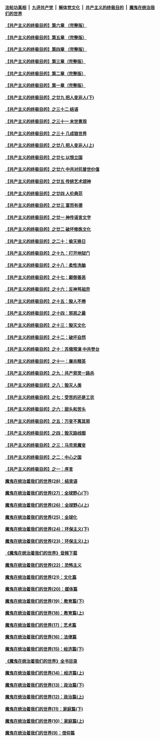 

####  [法轮功真相](../../../../basic/blob/master/README.md?t=04282001) &nbsp;|&nbsp; [九评共产党](../../../../9ping.md/blob/master/README.md?t=04282001) &nbsp;|&nbsp; [解体党文化](../../../../jtdwh.md/blob/master/README.md?t=04282001)  &nbsp;|&nbsp; [共产主义的终极目的](../../../../gczydzjmd.md/blob/master/README.md?t=04282001) &nbsp;|&nbsp; [魔鬼在统治我们的世界](../../../../mgztzwmdsj.md/blob/master/README.md?t=04282001) 

#### [【共产主义的终极目的】第六章 （完整版）](../pages/nsc422/n11428913.md?t=04282001) 

#### [【共产主义的终极目的】第五章 （完整版）](../pages/nsc422/n11428912.md?t=04282001) 

#### [【共产主义的终极目的】第四章 （完整版）](../pages/nsc422/n11428907.md?t=04282001) 

#### [【共产主义的终极目的】第三章（完整版）](../pages/nsc422/n11428848.md?t=04282001) 

#### [【共产主义的终极目的】第二章（完整版）](../pages/nsc422/n11428831.md?t=04282001) 

#### [【共产主义的终极目的】第一章（完整版）](../pages/nsc422/n11417651.md?t=04282001) 

#### [【共产主义的终极目的】之廿九 把人变非人(下)](../pages/nsc422/n11344140.md?t=04282001) 

#### [【共产主义的终极目的】之三十二 结语](../pages/nsc422/n11360535.md?t=04282001) 

#### [【共产主义的终极目的】之三十一 末世景观](../pages/nsc422/n11351129.md?t=04282001) 

#### [【共产主义的终极目的】之三十 几成狼世界](../pages/nsc422/n11348280.md?t=04282001) 

#### [【共产主义的终极目的】之廿八 把人变非人(上)](../pages/nsc422/n11340492.md?t=04282001) 

#### [【共产主义的终极目的】之廿七 以恨立国](../pages/nsc422/n11336944.md?t=04282001) 

#### [【共产主义的终极目的】之廿六 中共对抗普世价值](../pages/nsc422/n11324785.md?t=04282001) 

#### [【共产主义的终极目的】之廿五 传统艺术颂神](../pages/nsc422/n11296396.md?t=04282001) 

#### [【共产主义的终极目的】之廿四 人伦典范](../pages/nsc422/n11296397.md?t=04282001) 

#### [【共产主义的终极目的】之廿三 富而有德](../pages/nsc422/n11283598.md?t=04282001) 

#### [【共产主义的终极目的】之廿一 神传语言文字](../pages/nsc422/n11263265.md?t=04282001) 

#### [【共产主义的终极目的】之廿二 破坏修炼文化](../pages/nsc422/n11245728.md?t=04282001) 

#### [【共产主义的终极目的】之二十：偷天换日](../pages/nsc422/n11238846.md?t=04282001) 

#### [【共产主义的终极目的】之十九：打开地狱门](../pages/nsc422/n11206376.md?t=04282001) 

#### [【共产主义的终极目的】之十八：柔性洗脑](../pages/nsc422/n11199994.md?t=04282001) 

#### [【共产主义的终极目的】之十七：颠倒善恶](../pages/nsc422/n11179782.md?t=04282001) 

#### [【共产主义的终极目的】之十六：反神骂祖宗](../pages/nsc422/n11166798.md?t=04282001) 

#### [【共产主义的终极目的】之十五：毁人不倦](../pages/nsc422/n11166792.md?t=04282001) 

#### [【共产主义的终极目的】之十四：邪恶之最](../pages/nsc422/n11150249.md?t=04282001) 

#### [【共产主义的终极目的】之十三：毁灭文化](../pages/nsc422/n11135227.md?t=04282001) 

#### [【共产主义的终极目的】之十二：破坏自然](../pages/nsc422/n11135214.md?t=04282001) 

#### [【共产主义的终极目的】之十：苏俄预演 中共登台](../pages/nsc422/n11118424.md?t=04282001) 

#### [【共产主义的终极目的】之十一：屠杀精英](../pages/nsc422/n11118442.md?t=04282001) 

#### [【共产主义的终极目的】之九：共产邪灵一路杀](../pages/nsc422/n11114139.md?t=04282001) 

#### [【共产主义的终极目的】之八：毁灭人类](../pages/nsc422/n11108503.md?t=04282001) 

#### [【共产主义的终极目的】之七：受苦的还是工农](../pages/nsc422/n11101809.md?t=04282001) 

#### [【共产主义的终极目的】之六：甜头和苦头](../pages/nsc422/n11096971.md?t=04282001) 

#### [【共产主义的终极目的】之五：万变不离其邪](../pages/nsc422/n11091285.md?t=04282001) 

#### [【共产主义的终极目的】之四：毁灭路线图](../pages/nsc422/n11086284.md?t=04282001) 

#### [【共产主义的终极目的】之三：马克思魔变](../pages/nsc422/n11061941.md?t=04282001) 

#### [【共产主义的终极目的】之二：中心之国](../pages/nsc422/n11047728.md?t=04282001) 

#### [【共产主义的终极目的】之一：序言](../pages/nsc422/n11086077.md?t=04282001) 

#### [魔鬼在统治着我们的世界(28)：结束语](../pages/nsc422/n10936246.md?t=04282001) 

#### [魔鬼在统治着我们的世界(27)：全球野心(下)](../pages/nsc422/n10928319.md?t=04282001) 

#### [魔鬼在统治着我们的世界(26)：全球野心(上)](../pages/nsc422/n10900318.md?t=04282001) 

#### [魔鬼在统治着我们的世界(25)：全球化](../pages/nsc422/n10788205.md?t=04282001) 

#### [魔鬼在统治着我们的世界(24)：环保主义(下)](../pages/nsc422/n10695307.md?t=04282001) 

#### [魔鬼在统治着我们的世界(23)：环保主义(上)](../pages/nsc422/n10688613.md?t=04282001) 

#### [《魔鬼在统治着我们的世界》音频下载](../pages/nsc422/n10635553.md?t=04282001) 

#### [魔鬼在统治着我们的世界(22)：恐怖主义](../pages/nsc422/n10614727.md?t=04282001) 

#### [魔鬼在统治着我们的世界(21)：文化篇](../pages/nsc422/n10597706.md?t=04282001) 

#### [魔鬼在统治着我们的世界(20)：媒体篇](../pages/nsc422/n10586579.md?t=04282001) 

#### [魔鬼在统治着我们的世界(19)：教育篇(下)](../pages/nsc422/n10564808.md?t=04282001) 

#### [魔鬼在统治着我们的世界(18)：教育篇(上)](../pages/nsc422/n10526970.md?t=04282001) 

#### [魔鬼在统治着我们的世界(17)：艺术篇](../pages/nsc422/n10499093.md?t=04282001) 

#### [魔鬼在统治着我们的世界(16)：法律篇](../pages/nsc422/n10485969.md?t=04282001) 

#### [魔鬼在统治着我们的世界(15)：经济篇(下)](../pages/nsc422/n10469975.md?t=04282001) 

#### [《魔鬼在统治着我们的世界》全书目录](../pages/nsc422/n10464261.md?t=04282001) 

#### [魔鬼在统治着我们的世界(14)：经济篇(上)](../pages/nsc422/n10457370.md?t=04282001) 

#### [魔鬼在统治着我们的世界(13)：政治篇(下)](../pages/nsc422/n10448270.md?t=04282001) 

#### [魔鬼在统治着我们的世界(12)：政治篇(上)](../pages/nsc422/n10444576.md?t=04282001) 

#### [魔鬼在统治着我们的世界(11)：家庭篇(下)](../pages/nsc422/n10440961.md?t=04282001) 

#### [魔鬼在统治着我们的世界(10)：家庭篇(上)](../pages/nsc422/n10435448.md?t=04282001) 

#### [魔鬼在统治着我们的世界(9)：信仰篇](../pages/nsc422/n10432159.md?t=04282001) 

